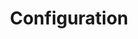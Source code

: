 ---
title: "Configuration"
permalink: /docs/http/
excerpt: "Configuration HTTP."
last_modified_at: 2020-05-11T15:35:48+02:00
toc: true
---